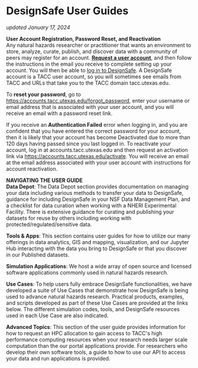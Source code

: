 # DesignSafe User Guides
*updated January 17, 2024*

<strong>User Account Registration, Password Reset, and Reactivation</strong><br>
Any natural hazards researcher or practitioner that wants an environment to store, analyze, curate, publish, and discover data with a community of peers may register for an account. <a href="https://www.designsafe-ci.org/account/register/" target="_blank"><strong>Request a user account</strong></a>, and then follow the instructions in the email you receive to complete setting up your account. You will then be able to <a href="https://www.designsafe-ci.org/" target="_blank">log in to DesignSafe</a>. A DesignSafe account is a TACC user account, so you will sometimes see emails from TACC and URLs that take you to the TACC domain tacc.utexas.edu.

To <strong>reset your password</strong>, go to https://accounts.tacc.utexas.edu/forgot_password, enter your username or email address that is associated with your user account, and you will receive an email with a password reset link. 

If you receive an <strong>Authentication Failed</strong> error when logging in, and you are confident that you have entered the correct password for your account, then it is likely that your account has become Deactivated due to more than 120 days having passed since you last logged in. To reactivate your account, log in at accounts.tacc.utexas.edu and then request an activation link via https://accounts.tacc.utexas.edu/activate. You will receive an email at the email address associated with your user account with instructions for account reactivation.

<strong>NAVIGATING THE USER GUIDE</strong><br>
**Data Depot**: The Data Depot section provides documentation on managing your data including various methods to transfer your data to DesignSafe, guidance for including DesignSafe in your NSF Data Management Plan, and a checklist for data curation when working with a NHERI Experimental Facility. There is extensive guidance for curating and publishing your datasets for reuse by others including working with protected/regulated/sensitive data.

**Tools &amp; Apps**: This section contains user guides for how to utilize our many offerings in data analytics, GIS and mapping, visualization, and our Jupyter Hub interacting with the data you bring to DesignSafe or that you discover in our Published datasets.

**Simulation Applications**: We host a wide array of open source and licensed software applications commonly used in natural hazards research.

**Use Cases**: To help users fully embrace DesignSafe functionalities, we have developed a suite of Use Cases that demonstrate how DesignSafe is being used to advance natural hazards research. Practical products, examples, and scripts developed as part of these Use Cases are provided at the links below. The different simulation codes, tools, and DesignSafe resources used in each Use Case are also indicated.

**Advanced Topics**: This section of the user guide provides information for how to request an HPC allocation to gain access to TACC's high performance computing resources when your research needs larger scale computation than the our portal applications provide. For researchers who develop their own software tools, a guide to how to use our API to access your data and run applications is provided. 


